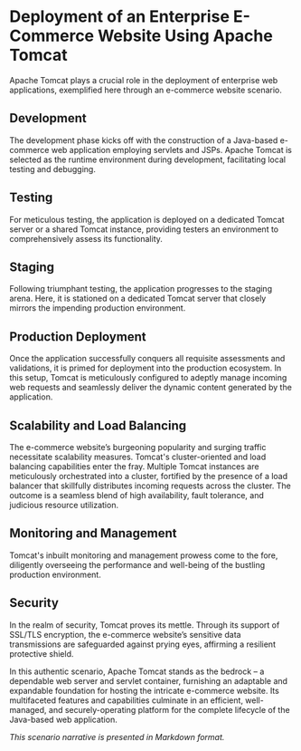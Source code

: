 # Deployment of an Enterprise E-Commerce Website Using Apache Tomcat

Apache Tomcat plays a crucial role in the deployment of enterprise web applications, exemplified here through an e-commerce website scenario.

## Development

The development phase kicks off with the construction of a Java-based e-commerce web application employing servlets and JSPs. Apache Tomcat is selected as the runtime environment during development, facilitating local testing and debugging.

## Testing

For meticulous testing, the application is deployed on a dedicated Tomcat server or a shared Tomcat instance, providing testers an environment to comprehensively assess its functionality.

## Staging

Following triumphant testing, the application progresses to the staging arena. Here, it is stationed on a dedicated Tomcat server that closely mirrors the impending production environment.

## Production Deployment

Once the application successfully conquers all requisite assessments and validations, it is primed for deployment into the production ecosystem. In this setup, Tomcat is meticulously configured to adeptly manage incoming web requests and seamlessly deliver the dynamic content generated by the application.

## Scalability and Load Balancing

The e-commerce website’s burgeoning popularity and surging traffic necessitate scalability measures. Tomcat's cluster-oriented and load balancing capabilities enter the fray. Multiple Tomcat instances are meticulously orchestrated into a cluster, fortified by the presence of a load balancer that skillfully distributes incoming requests across the cluster. The outcome is a seamless blend of high availability, fault tolerance, and judicious resource utilization.

## Monitoring and Management

Tomcat's inbuilt monitoring and management prowess come to the fore, diligently overseeing the performance and well-being of the bustling production environment.

## Security

In the realm of security, Tomcat proves its mettle. Through its support of SSL/TLS encryption, the e-commerce website’s sensitive data transmissions are safeguarded against prying eyes, affirming a resilient protective shield.

In this authentic scenario, Apache Tomcat stands as the bedrock – a dependable web server and servlet container, furnishing an adaptable and expandable foundation for hosting the intricate e-commerce website. Its multifaceted features and capabilities culminate in an efficient, well-managed, and securely-operating platform for the complete lifecycle of the Java-based web application.

*This scenario narrative is presented in Markdown format.*
